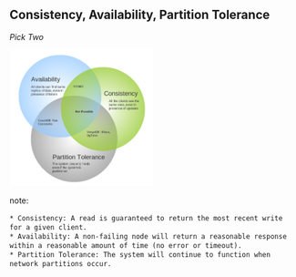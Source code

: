 ##  Consistency, Availability, Partition Tolerance

*Pick Two*

<img src="images/cap_venn.png" height="50%" width="50%">

note:

    * Consistency: A read is guaranteed to return the most recent write for a given client.
    * Availability: A non-failing node will return a reasonable response within a reasonable amount of time (no error or timeout).
    * Partition Tolerance: The system will continue to function when network partitions occur.
